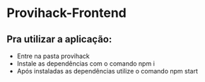 # Provihack-Frontend

## Pra utilizar a aplicação:
- Entre na pasta provihack
- Instale as dependências com o comando npm i
- Após instaladas as dependências utilize o comando npm start
